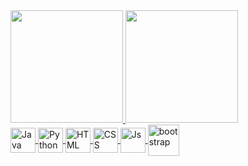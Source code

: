 <div>
 
  <a href="https://github.com/laura-lorrayne">
  <img height="180em" src="https://github-readme-stats.vercel.app/api?username=silvabento&show_icons=true&theme=radical&include_all_commits=true&count_private=true"/>
  <img height="180em" src="https://github-readme-stats.vercel.app/api/top-langs/?username=silvabento&layout=compact&langs_count=7&theme=radical"/>
   
</div>
 
<div style="display: inline_block">  
 
  <img align="center" alt="Java" width="40" src="https://img.icons8.com/color/480/java-coffee-cup-logo--v1.png" />
  <img align="center" alt="Python" width="40" src="https://img.icons8.com/color/512/python--v1.png" />
  <img align="center" alt="HTML" width="40" src="https://img.icons8.com/color/512/html-5--v1.png ">
  <img align="center" alt="CSS" width="40" src="https://img.icons8.com/color/480/css3.png"> 
  <img align="center" alt="Js" width="40" src="https://img.icons8.com/fluency/480/javascript.png ">
  <img align="center" alt="bootstrap" width="50" src="https://img.icons8.com/color/480/python--v1.png " />
      
</div>

 
 

